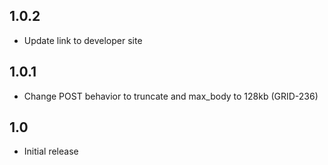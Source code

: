 1.0.2
-----
* Update link to developer site

1.0.1
-----
* Change POST behavior to truncate and max_body to 128kb (GRID-236)

1.0
---
* Initial release
